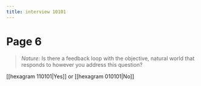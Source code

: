 ```yaml
---
title: interview 10101
---
```

# Page 6
> *Nature:* Is there a feedback loop with the objective, natural world that responds to however you address this question?

[[hexagram 110101|Yes]] or [[hexagram 010101|No]] 